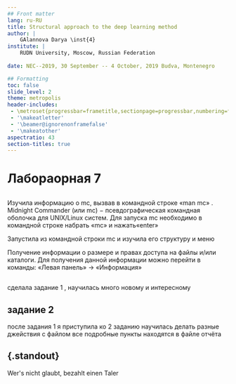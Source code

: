 ```yaml
---
## Front matter
lang: ru-RU
title: Structural approach to the deep learning method
author: |
	GAlannova Darya \inst{4}
institute: |
	RUDN University, Moscow, Russian Federation
	
date: NEC--2019, 30 September -- 4 October, 2019 Budva, Montenegro

## Formatting
toc: false
slide_level: 2
theme: metropolis
header-includes: 
 - \metroset{progressbar=frametitle,sectionpage=progressbar,numbering=fraction}
 - '\makeatletter'
 - '\beamer@ignorenonframefalse'
 - '\makeatother'
aspectratio: 43
section-titles: true
---
```


# Лабораорная 7

## 

Изучила информацию о mc, вызвав в командной строке «man mc» . Midnight Commander (или mc) − псевдографическая командная оболочка для UNIX/Linux систем. Для запуска mc необходимо в командной строке набрать «mc» и нажать«enter»

 Запустила из командной строки mc и изучила его структуру и меню
 
 Получение информации о размере и правах доступа на файлы и/или каталоги. Для получения данной информации можно перейти в команды: «Левая панель» → «Информация»
 
## 
сделала задание 1 , научилась много новому и интересному

## задание 2
после задания 1 я приступила ко 2 заданию
научилась делать разные джействия с файлом 
все подробные пункты находятся в файле отчёта


## {.standout}

Wer's nicht glaubt, bezahlt einen Taler
